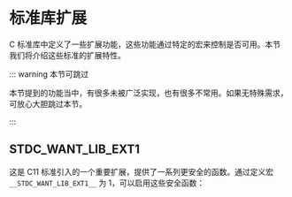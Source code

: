 # 标准库扩展

C 标准库中定义了一些扩展功能，这些功能通过特定的宏来控制是否可用。本节我们将介绍这些标准的扩展特性。

::: warning 本节可跳过

本节提到的功能当中，有很多未被广泛实现，也有很多不常用。如果无特殊需求，可放心大胆跳过本节。

:::

## **STDC_WANT_LIB_EXT1**

这是 C11 标准引入的一个重要扩展，提供了一系列更安全的函数。通过定义宏 `__STDC_WANT_LIB_EXT1__` 为 1，可以启用这些安全函数：

